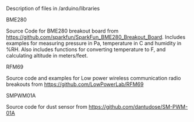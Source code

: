 Description of files in /arduino/libraries

BME280

Source Code for BME280 breakout board from https://github.com/sparkfun/SparkFun_BME280_Breakout_Board.
Includes examples for measuring pressure in Pa, temperature in C and humidity in %RH. Also includes functions for converting temperature to F, and calculating altitude in meters/feet.

RFM69

Source code and examples for Low power wireless communication radio breakouts from https://github.com/LowPowerLab/RFM69

SMPWM01A

Source code for dust sensor from https://github.com/dantudose/SM-PWM-01A
